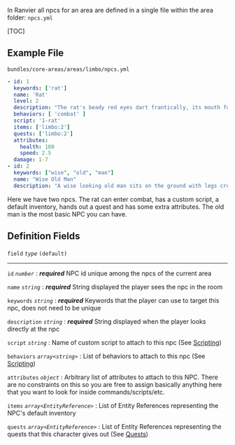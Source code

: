 In Ranvier all npcs for an area are defined in a single file within the area folder: `npcs.yml`

[TOC]

## Example File

`bundles/core-areas/areas/limbo/npcs.yml`
``` yaml
- id: 1
  keywords: ['rat']
  name: 'Rat'
  level: 2
  description: "The rat's beady red eyes dart frantically, its mouth foaming as it scampers about."
  behaviors: [ 'combat' ]
  script: '1-rat'
  items: ['limbo:2']
  quests: ['limbo:2']
  attributes:
    health: 100
    speed: 2.5
  damage: 1-7
- id: 2
  keywords: ["wise", "old", "man"]
  name: "Wise Old Man"
  description: "A wise looking old man sits on the ground with legs crossed."
```

Here we have two npcs. The rat can enter combat, has a custom script, a default inventory, hands out a quest and has some extra attributes. The old man is the most basic NPC you can have.

## Definition Fields

`field` _`type`_ `(default)`

----

`id` _`number`_
:    ***required*** NPC id unique among the npcs of the current area

`name` _`string`_
:    ***required*** String displayed the player sees the npc in the room

`keywords` _`string`_
:    ***required*** Keywords that the player can use to target this npc, does not need to be unique

`description` _`string`_
:    ***required*** String displayed when the player looks directly at the npc

`script` _`string`_
:    Name of custom script to attach to this npc (See [Scripting](scripting.md))

`behaviors` _`array<string>`_
:    List of behaviors to attach to this npc (See [Scripting](scripting.md))

`attributes` _`object`_
:    Arbitrary list of attributes to attach to this NPC. There are no constraints on this so you are free to assign basically anything here that you want to look for inside commands/scripts/etc.

`items` _`array<EntityReference>`_
:    List of Entity References representing the NPC's default inventory

`quests` _`array<EntityReference>`_
:    List of Entity References representing the quests that this character gives out (See [Quests](quests.md))
